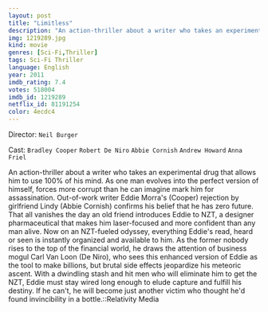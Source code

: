 ```yaml
---
layout: post
title: "Limitless"
description: "An action-thriller about a writer who takes an experimental drug that allows him to use 100% of his mind. As one man evolves into the perfect version of himself, forces more corrupt than he can imagine mark him for assassination. Out-of-work writer Eddie Morra's (Cooper) rejection by girlfriend Lindy (Abbie Cornish) confirms his belief that he has zero future. That all vanishes the day an old friend introduces Eddie to NZT, a designer pharmaceutical that makes him laser-focused and more confident than any man alive. Now on an NZT-fueled odyssey, everything Eddie's read,.."
img: 1219289.jpg
kind: movie
genres: [Sci-Fi,Thriller]
tags: Sci-Fi Thriller 
language: English
year: 2011
imdb_rating: 7.4
votes: 518004
imdb_id: 1219289
netflix_id: 81191254
color: 4ecdc4
---
```

Director: `Neil Burger`  

Cast: `Bradley Cooper` `Robert De Niro` `Abbie Cornish` `Andrew Howard` `Anna Friel` 

An action-thriller about a writer who takes an experimental drug that allows him to use 100% of his mind. As one man evolves into the perfect version of himself, forces more corrupt than he can imagine mark him for assassination. Out-of-work writer Eddie Morra's (Cooper) rejection by girlfriend Lindy (Abbie Cornish) confirms his belief that he has zero future. That all vanishes the day an old friend introduces Eddie to NZT, a designer pharmaceutical that makes him laser-focused and more confident than any man alive. Now on an NZT-fueled odyssey, everything Eddie's read, heard or seen is instantly organized and available to him. As the former nobody rises to the top of the financial world, he draws the attention of business mogul Carl Van Loon (De Niro), who sees this enhanced version of Eddie as the tool to make billions, but brutal side effects jeopardize his meteoric ascent. With a dwindling stash and hit men who will eliminate him to get the NZT, Eddie must stay wired long enough to elude capture and fulfill his destiny. If he can't, he will become just another victim who thought he'd found invincibility in a bottle.::Relativity Media